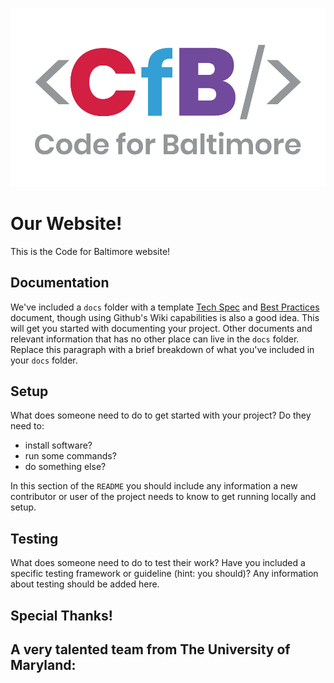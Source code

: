 ![Code for Baltimore](/docs/img/CfB.png)

# Our Website!
This is the Code for Baltimore website!

## Documentation
We've included a `docs` folder with a template [Tech Spec](/docs/Tech_Spec.md) and [Best Practices](/docs/Best_Practices.md) document, though using Github's Wiki capabilities is also a good idea. This will get you started with documenting your project.  Other documents and relevant information that has no other place can live in the `docs` folder.  Replace this paragraph with a brief breakdown of what you've included in your `docs` folder.

## Setup
What does someone need to do to get started with your project? Do they need to:
* install software?
* run some commands?
* do something else?

In this section of the `README` you should include any information a new contributor or user of the project needs to know to get running locally and setup.

## Testing
What does someone need to do to test their work? Have you included a specific testing framework or guideline (hint: you should)? Any information about testing should be added here.

## Special Thanks!
A very talented team from The University of Maryland:
-   
